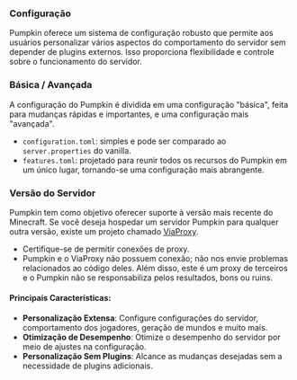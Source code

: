 ### Configuração

Pumpkin oferece um sistema de configuração robusto que permite aos usuários personalizar vários aspectos do comportamento do servidor sem depender de plugins externos. Isso proporciona flexibilidade e controle sobre o funcionamento do servidor.

### Básica / Avançada

A configuração do Pumpkin é dividida em uma configuração "básica", feita para mudanças rápidas e importantes, e uma configuração mais "avançada".

-   `configuration.toml`: simples e pode ser comparado ao `server.properties` do vanilla.
-   `features.toml`: projetado para reunir todos os recursos do Pumpkin em um único lugar, tornando-se uma configuração mais abrangente.

### Versão do Servidor

Pumpkin tem como objetivo oferecer suporte à versão mais recente do Minecraft. Se você deseja hospedar um servidor Pumpkin para qualquer outra versão, existe um projeto chamado [ViaProxy](https://github.com/ViaVersion/ViaProxy).

-   Certifique-se de permitir conexões de proxy.
-   Pumpkin e o ViaProxy não possuem conexão; não nos envie problemas relacionados ao código deles. Além disso, este é um proxy de terceiros e o Pumpkin não se responsabiliza pelos resultados, bons ou ruins.

#### Principais Características:

-   **Personalização Extensa**: Configure configurações do servidor, comportamento dos jogadores, geração de mundos e muito mais.
-   **Otimização de Desempenho**: Otimize o desempenho do servidor por meio de ajustes na configuração.
-   **Personalização Sem Plugins**: Alcance as mudanças desejadas sem a necessidade de plugins adicionais.
